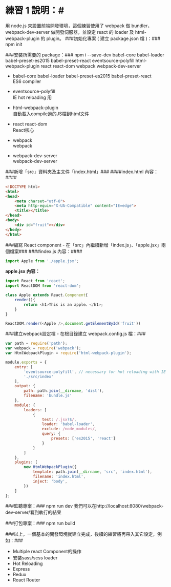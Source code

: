 # 練習 1 說明：#

用 node.js 來設置前端開發環境，這個練習使用了 webpack 做 bundler，webpack-dev-server 做開發伺服器，並設定 react 的 loader 及 html-webpack-plugin 的 plugin。
###初始化專案 ( 建立 package.json 檔 )：###
    npm init

###安裝所需要的 package：###
    npm i --save-dev babel-core babel-loader babel-preset-es2015 babel-preset-react eventsource-polyfill html-webpack-plugin react react-dom webpack webpack-dev-server

 - babel-core babel-loader babel-preset-es2015 babel-preset-react<br>ES6 compiler
  
 - eventsource-polyfill<br>IE hot reloading 用
 
 - html-webpack-plugin<br>自動載入compile過的JS檔到html文件

 - react react-dom<br>React核心

 - webpack<br>webpack

 - webpack-dev-server<br>webpack-dev-server

###新增「src」資料夾及主文件「index.html」###
####index.html 內容：####
~~~html
<!DOCTYPE html>
<html>
<head>
    <meta charset="utf-8">
    <meta http-equiv="X-UA-Compatible" content="IE=edge">
    <title></title>
</head>
<body>
    <div id="fruit"></div>
</body>
</html>
~~~

###編寫 React component - 在「src」內繼續新增「index.js」、「apple.jsx」兩個檔案###
####index.js 內容：####
~~~javascript
import Apple from './apple.jsx';
~~~
**apple.jsx 內容：**
~~~javascript
import React from 'react';
import ReactDOM from 'react-dom';

class Apple extends React.Component{
    render(){
        return <h1>This is an apple。</h1>;
    }
}

ReactDOM.render(<Apple />,document.getElementById('fruit'))
~~~

###建立webpack設定檔 - 在根目錄建立 webpack.config.js 檔：###
~~~javascript
var path = require('path');
var webpack = require('webpack');
var HtmlWebpackPlugin = require('html-webpack-plugin');

module.exports = {
    entry: [
        'eventsource-polyfill', // necessary for hot reloading with IE
        './src/index'
    ],
    output: {
        path: path.join(__dirname, 'dist'),
        filename: 'bundle.js'
    },
    module: {
        loaders: [
            {
                test: /.jsx?$/,
                loader: 'babel-loader',
                exclude: /node_modules/,
                query: {
                    presets: ['es2015', 'react']
                }
            }
        ]
    },
    plugins: [
        new HtmlWebpackPlugin({
            template: path.join(__dirname, 'src', 'index.html'),
            filename: 'index.html',
            inject: 'body',
        })
    ]
};
~~~

###監聽專案：###
    npm run dev
我們可以在http://localhost:8080/webpack-dev-server/看到執行的結果

###打包專案：###
    npm run build

###以上，一個基本的開發環境就建立完成，後續的練習將再帶入其它設定，例如：###
- Multiple react Component的操作
- 安裝sass/scss loader
- Hot Reloading
- Express
- Redux
- React Router
